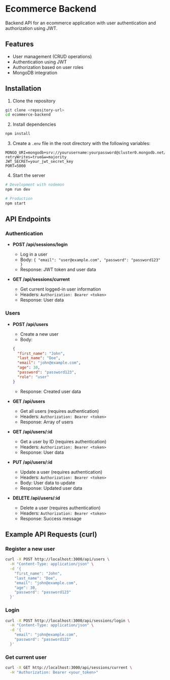 # Ecommerce Backend

Backend API for an ecommerce application with user authentication and authorization using JWT.

## Features

- User management (CRUD operations)
- Authentication using JWT
- Authorization based on user roles
- MongoDB integration

## Installation

1. Clone the repository
```bash
git clone <repository-url>
cd ecommerce-backend
```

2. Install dependencies
```bash
npm install
```

3. Create a `.env` file in the root directory with the following variables:
```
MONGO_URI=mongodb+srv://yourusername:yourpassword@cluster0.mongodb.net/ecommerce?retryWrites=true&w=majority
JWT_SECRET=your_jwt_secret_key
PORT=5000
```

4. Start the server
```bash
# Development with nodemon
npm run dev

# Production
npm start
```

## API Endpoints

### Authentication

- **POST /api/sessions/login**
  - Log in a user
  - Body: `{ "email": "user@example.com", "password": "password123" }`
  - Response: JWT token and user data

- **GET /api/sessions/current**
  - Get current logged-in user information
  - Headers: `Authorization: Bearer <token>`
  - Response: User data

### Users

- **POST /api/users**
  - Create a new user
  - Body: 
  ```json
  {
    "first_name": "John",
    "last_name": "Doe",
    "email": "john@example.com",
    "age": 30,
    "password": "password123",
    "role": "user" 
  }
  ```
  - Response: Created user data

- **GET /api/users**
  - Get all users (requires authentication)
  - Headers: `Authorization: Bearer <token>`
  - Response: Array of users

- **GET /api/users/:id**
  - Get a user by ID (requires authentication)
  - Headers: `Authorization: Bearer <token>`
  - Response: User data

- **PUT /api/users/:id**
  - Update a user (requires authentication)
  - Headers: `Authorization: Bearer <token>`
  - Body: User data to update
  - Response: Updated user data

- **DELETE /api/users/:id**
  - Delete a user (requires authentication)
  - Headers: `Authorization: Bearer <token>`
  - Response: Success message

## Example API Requests (curl)

### Register a new user
```bash
curl -X POST http://localhost:3000/api/users \
  -H "Content-Type: application/json" \
  -d '{
    "first_name": "John",
    "last_name": "Doe",
    "email": "john@example.com",
    "age": 30,
    "password": "password123"
  }'
```

### Login
```bash
curl -X POST http://localhost:3000/api/sessions/login \
  -H "Content-Type: application/json" \
  -d '{
    "email": "john@example.com",
    "password": "password123"
  }'
```

### Get current user
```bash
curl -X GET http://localhost:3000/api/sessions/current \
  -H "Authorization: Bearer <your_token>"
```